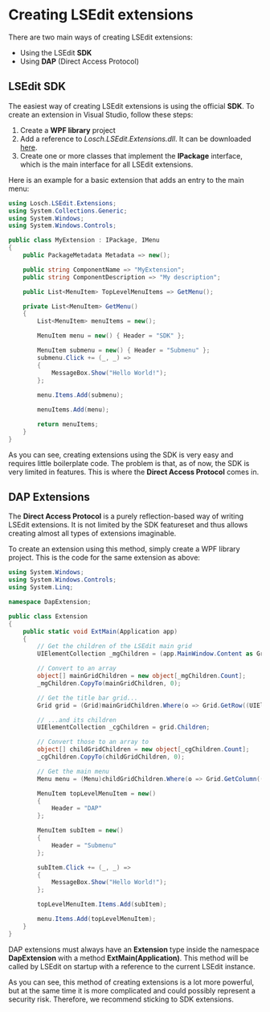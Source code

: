 # Creating LSEdit extensions

There are two main ways of creating LSEdit extensions:
- Using the LSEdit **SDK**
- Using **DAP** (Direct Access Protocol)

## LSEdit SDK
The easiest way of creating LSEdit extensions is using the official **SDK**. To create an extension in Visual Studio, follow these steps:
1. Create a **WPF library** project
2. Add a reference to *Losch.LSEdit.Extensions.dll*. It can be downloaded [here](http://example.com).
3. Create one or more classes that implement the **IPackage** interface, which is the main interface for all LSEdit extensions.

Here is an example for a basic extension that adds an entry to the main menu:
````csharp
using Losch.LSEdit.Extensions;
using System.Collections.Generic;
using System.Windows;
using System.Windows.Controls;

public class MyExtension : IPackage, IMenu
{
    public PackageMetadata Metadata => new();

    public string ComponentName => "MyExtension";
    public string ComponentDescription => "My description";

    public List<MenuItem> TopLevelMenuItems => GetMenu();

    private List<MenuItem> GetMenu()
    {
        List<MenuItem> menuItems = new();

        MenuItem menu = new() { Header = "SDK" };

        MenuItem submenu = new() { Header = "Submenu" };
        submenu.Click += (_, _) =>
        {
            MessageBox.Show("Hello World!");
        };
        
        menu.Items.Add(submenu);

        menuItems.Add(menu);

        return menuItems;
    }
}
````
As you can see, creating extensions using the SDK is very easy and requires little boilerplate code. The problem is that, as of now, the SDK is very limited in features. This is where the **Direct Access Protocol** comes in.

## DAP Extensions
The **Direct Access Protocol** is a purely reflection-based way of writing LSEdit extensions. It is not limited by the SDK featureset and thus allows creating almost all types of extensions imaginable.

To create an extension using this method, simply create a WPF library project. This is the code for the same extension as above:
````csharp
using System.Windows;
using System.Windows.Controls;
using System.Linq;

namespace DapExtension;

public class Extension
{
    public static void ExtMain(Application app)
    {
        // Get the children of the LSEdit main grid
        UIElementCollection _mgChildren = (app.MainWindow.Content as Grid).Children;

        // Convert to an array
        object[] mainGridChildren = new object[_mgChildren.Count];
        _mgChildren.CopyTo(mainGridChildren, 0);

        // Get the title bar grid...
        Grid grid = (Grid)mainGridChildren.Where(o => Grid.GetRow((UIElement)o) == 0 && Grid.GetColumn((UIElement)o) == 0 && Grid.GetColumnSpan((UIElement)o) == 7).First();

        // ...and its children
        UIElementCollection _cgChildren = grid.Children;

        // Convert those to an array to
        object[] childGridChildren = new object[_cgChildren.Count];
        _cgChildren.CopyTo(childGridChildren, 0);

        // Get the main menu
        Menu menu = (Menu)childGridChildren.Where(o => Grid.GetColumn((UIElement)o) == 2).First();

        MenuItem topLevelMenuItem = new()
        {
            Header = "DAP"
        };

        MenuItem subItem = new()
        {
            Header = "Submenu"
        };

        subItem.Click += (_, _) =>
        {
            MessageBox.Show("Hello World!");
        };

        topLevelMenuItem.Items.Add(subItem);

        menu.Items.Add(topLevelMenuItem);
    }
}
````
DAP extensions must always have an **Extension** type inside the namespace **DapExtension** with a method **ExtMain(Application)**. This method will be called by LSEdit on startup with a reference to the current LSEdit instance.

As you can see, this method of creating extensions is a lot more powerful, but at the same time it is more complicated and could possibly represent a security risk. Therefore, we recommend sticking to SDK extensions.


